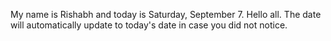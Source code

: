 My name is Rishabh and today is Saturday, September 7. Hello all. The date will automatically update to today's date in case you did not notice.
